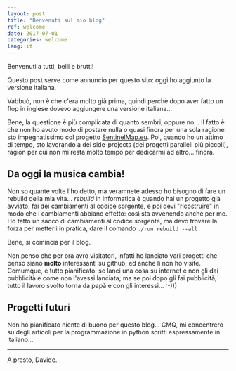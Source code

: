 ```yaml
---
layout: post
title: "Benvenuti sul mio blog"
ref: welcome
date: 2017-07-01
categories: welcome
lang: it
---
```

Benvenuti a tutti, belli e brutti!

Questo post serve come annuncio per questo sito: oggi ho aggiunto la versione italiana.

Vabbuò, non è che c'era molto già prima, quindi perchè dopo aver fatto un flop in inglese dovevo aggiungere una versione italiana...

Bene, la questione è più complicata di quanto sembri, oppure no... Il fatto è che non ho avuto modo di postare nulla o quasi finora per una sola ragione: sto impegnatissimo col progetto [SentinelMap.eu](https://sentinelmap.eu/). Poi, quando ho un attimo di tempo, sto lavorando a dei side-projects (dei progetti paralleli più piccoli), ragion per cui non mi resta molto tempo per dedicarmi ad altro... finora.

## Da oggi la musica cambia!

Non so quante volte l'ho detto, ma veramnete adesso ho bisogno di fare un rebuild della mia vita... *rebuild* in informatica è quando hai un progetto già avviato, fai dei cambiamenti al codice sorgente, e poi devi "ricostruire" in modo che i cambiamenti abbiano effetto: così sta avvenendo anche per me. Ho fatto un sacco di cambiamenti al codice sorgente, ma devo trovare la forza per metterli in pratica, dare il comando ```./run rebuild --all```

Bene, si comincia per il blog.

Non penso che per ora avrò visitatori, infatti ho lanciato vari progetti che penso siano **molto** interessanti su github, ed anche lì non ho visite. Comumque, è tutto pianificato: se lanci una cosa su internet e non gli dai pubblicità è come non l'avessi lanciata; ma se poi dopo gli fai pubblicità, tutto il lavoro svolto torna da papà e con gli interessi... :-)))

## Progetti futuri

Non ho pianificato niente di buono per questo blog... CMQ, mi concentrerò su degli articoli per la programmazione in python scritti espressamente in italiano...

---
A presto,
Davide.